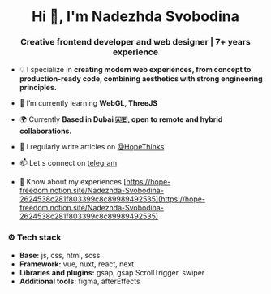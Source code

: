 <h1 align="center">Hi 👋, I'm Nadezhda Svobodina</h1>
<h3 align="center">Creative frontend developer and web designer | 7+ years experience</h3>

- 💡 I specialize in **creating modern web experiences, from concept to production-ready code, combining aesthetics with strong engineering principles.**

- 🌱 I’m currently learning **WebGL, ThreeJS**

- 🌍 Currently **Based in Dubai 🇦🇪, open to remote and hybrid collaborations.**

- 📝 I regularly write articles on [@HopeThinks](@HopeThinks)

- 📫 Let's connect on [telegram](https://t.me/HopeFreedom)

- 📄 Know about my experiences [https://hope-freedom.notion.site/Nadezhda-Svobodina-2624538c281f803399c8c89989492535](https://hope-freedom.notion.site/Nadezhda-Svobodina-2624538c281f803399c8c89989492535)


<h3 align="left">⚙️ Tech stack</h3>
<ul>
  <li>
    <strong>Base:</strong> js, css, html, scss
  </li>
  <li>
    <strong>Framework:</strong> vue, nuxt, react, next
  </li>
  <li>
    <strong>Libraries and plugins:</strong> gsap, gsap ScrollTrigger, swiper
  </li>
  <li>
    <strong>Additional tools:</strong> figma, afterEffects
  </li>
</ul>

